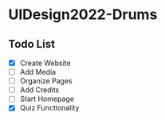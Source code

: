 # UIDesign2022-Drums

<h2>Todo List</h2>


- [x] Create Website
- [ ] Add Media
- [ ] Organize Pages
- [ ] Add Credits
- [ ] Start Homepage
- [x] Quiz Functionality
